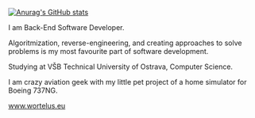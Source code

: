 [![Anurag's GitHub stats](https://github-readme-stats.vercel.app/api?username=wortelus&theme=blue-green)](https://github.com/anuraghazra/github-readme-stats)

I am Back-End Software Developer.

Algoritmization, reverse-engineering, and creating approaches to solve problems is my most favourite part of software development.

Studying at VŠB Technical University of Ostrava, Computer Science.

I am crazy aviation geek with my little pet project of a home simulator for Boeing 737NG.

www.wortelus.eu
